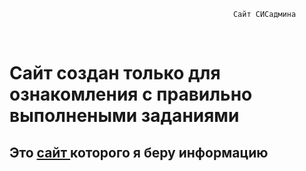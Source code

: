                                                       Сайт СИСадмина
<html>
        <br>
            <h1> 
                <font size:"2"> Сайт создан только для ознакомления с правильно выполнеными заданиями </h1>            
             <h2> 
                <font size:"2"> Это <a href="README.md" target="https://docs.justm.site/">сайт
                </a> которого я беру информацию </h2> 
                </br>
</html>
